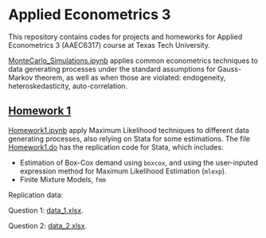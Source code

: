 # Applied Econometrics 3
 
This repository contains codes for projects and homeworks for Applied Econometrics 3 (AAEC6317) course at Texas Tech University. 

[MonteCarlo_Simulations.ipynb](https://github.com/jpmvbastos/AppliedEconometrics3/blob/main/MonteCarlo_Simulations.ipynb) applies common econometrics techniques to data generating processes under the standard assumptions for Gauss-Markov theorem, as well as when those are violated: endogeneity, heteroskedasticity, auto-correlation.


## [Homework 1](https://github.com/jpmvbastos/AppliedEconometrics3/tree/main/Homework1)
[Homework1.ipynb](https://github.com/jpmvbastos/AppliedEconometrics3/blob/main/Homework1/Homework1.ipynb) apply Maximum Likelihood techniques to different data generating processes, also relying on Stata for some estimations. The file [Homework1.do](https://github.com/jpmvbastos/AppliedEconometrics3/blob/main/Homework1/Homework1.ipynb) has the replication code for Stata, which includes:
- Estimation of Box-Cox demand using ```boxcox```, and using the user-inputed expression method for Maximum Likelihood Estimation (```mlexp```). 
- Finite Mixture Models, ```fmm```

Replication data: 

Question 1: [data_1.xlsx](https://github.com/jpmvbastos/AppliedEconometrics3/blob/main/Homework1/data_1.xlsx).

Question 2: [data_2.xlsx](https://github.com/jpmvbastos/AppliedEconometrics3/blob/main/Homework1/data_2.xlsx).
